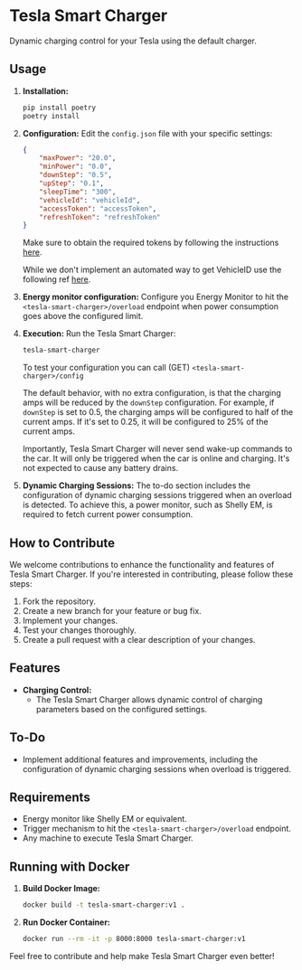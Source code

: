 # Tesla Smart Charger

Dynamic charging control for your Tesla using the default charger.

## Usage

1. **Installation:**
   ```bash
   pip install poetry
   poetry install
   ```

2. **Configuration:**
   Edit the `config.json` file with your specific settings:
   ```json
   {
       "maxPower": "20.0",
       "minPower": "0.0",
       "downStep": "0.5",
       "upStep": "0.1",
       "sleepTime": "300",
       "vehicleId": "vehicleId",
       "accessToken": "accessToken",
       "refreshToken": "refreshToken"
   }
   ```
   Make sure to obtain the required tokens by following the instructions [here](https://github.com/adriankumpf/tesla_auth).

   While we don't implement an automated way to get VehicleID use the following ref [here]([https://github.com/adriankumpf/tesla_auth](https://developer.tesla.com/docs/fleet-api?shell#list)).


3. **Energy monitor configuration:**
   Configure you Energy Monitor to hit the `<tesla-smart-charger>/overload` endpoint when power consumption goes above the configured limit.

4. **Execution:**
   Run the Tesla Smart Charger:
   ```bash
   tesla-smart-charger
   ```

   To test your configuration you can call (GET) `<tesla-smart-charger>/config`

   The default behavior, with no extra configuration, is that the charging amps will be reduced by the `downStep` configuration. For example, if `downStep` is set to 0.5, the charging amps will be configured to half of the current amps. If it's set to 0.25, it will be configured to 25% of the current amps.

   Importantly, Tesla Smart Charger will never send wake-up commands to the car. It will only be triggered when the car is online and charging. It's not expected to cause any battery drains.

5. **Dynamic Charging Sessions:**
   The to-do section includes the configuration of dynamic charging sessions triggered when an overload is detected. To achieve this, a power monitor, such as Shelly EM, is required to fetch current power consumption.

## How to Contribute

We welcome contributions to enhance the functionality and features of Tesla Smart Charger. If you're interested in contributing, please follow these steps:

1. Fork the repository.
2. Create a new branch for your feature or bug fix.
3. Implement your changes.
4. Test your changes thoroughly.
5. Create a pull request with a clear description of your changes.

## Features

- **Charging Control:**
  - The Tesla Smart Charger allows dynamic control of charging parameters based on the configured settings.

## To-Do

- Implement additional features and improvements, including the configuration of dynamic charging sessions when overload is triggered.

## Requirements

- Energy monitor like Shelly EM or equivalent.
- Trigger mechanism to hit the `<tesla-smart-charger>/overload` endpoint.
- Any machine to execute Tesla Smart Charger.

## Running with Docker

1. **Build Docker Image:**
   ```bash
   docker build -t tesla-smart-charger:v1 .
   ```

2. **Run Docker Container:**
   ```bash
   docker run --rm -it -p 8000:8000 tesla-smart-charger:v1
   ```

Feel free to contribute and help make Tesla Smart Charger even better!
